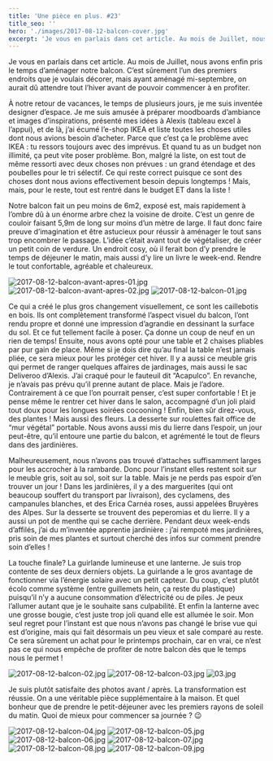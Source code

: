 ```yaml
---
title: 'Une pièce en plus. #23'
title_seo: ''
hero: './images/2017-08-12-balcon-cover.jpg'
excerpt: 'Je vous en parlais dans cet article. Au mois de Juillet, nous avons enfin pris le temps d’aménager notre balcon. C’est sûrement l’un des premiers endroits que je voulais décorer, mais ayant aménagé mi-septembre, on aurait dû attendre tout l’hiver avant de pouvoir commencer à en profiter. À notre retour de vacances, le temps de'
---
```


Je vous en parlais dans cet article. Au mois de Juillet, nous avons enfin pris le temps d’aménager notre balcon. C’est sûrement l’un des premiers endroits que je voulais décorer, mais ayant aménagé mi-septembre, on aurait dû attendre tout l’hiver avant de pouvoir commencer à en profiter.

À notre retour de vacances, le temps de plusieurs jours, je me suis inventée designer d’espace. Je me suis amusée à préparer moodboards d’ambiance et images d’inspirations, présenté mes idées à Alexis (tableau excel à l’appui), et de là, j’ai écumé l’e-shop IKEA et liste toutes les choses utiles dont nous avions besoin d’acheter. Parce que c’est ça le problème avec IKEA : tu ressors toujours avec des imprévus. Et quand tu as un budget non illimité, ça peut vite poser problème. Bon, malgré la liste, on est tout de même ressorti avec deux choses non prévues : un grand étendage et des poubelles pour le tri sélectif. Ce qui reste correct puisque ce sont des choses dont nous avions effectivement besoin depuis longtemps ! Mais, mais, pour le reste, tout est rentré dans le budget ET dans la liste !

Notre balcon fait un peu moins de 6m2, exposé est, mais rapidement à l’ombre dû à un énorme arbre chez la voisine de droite. C’est un genre de couloir faisant 5,9m de long sur moins d’un mètre de large. Il faut donc faire preuve d’imagination et être astucieux pour réussir à aménager le tout sans trop encombrer le passage. L’idée c’était avant tout de végétaliser, de créer un petit coin de verdure. Un endroit cosy, où il ferait bon d’y prendre le temps de déjeuner le matin, mais aussi d’y lire un livre le week-end. Rendre le tout confortable, agréable et chaleureux.

<img alt="2017-08-12-balcon-avant-apres-01.jpg" src="./images/2017-08-12-balcon-avant-apres-01.jpg">
<img alt="2017-08-12-balcon-avant-apres-02.jpg" src="./images/2017-08-12-balcon-avant-apres-02.jpg">
<img alt="2017-08-12-balcon-01.jpg" src="./images/2017-08-12-balcon-01.jpg">

Ce qui a créé le plus gros changement visuellement, ce sont les caillebotis en bois. Ils ont complètement transformé l’aspect visuel du balcon, l’ont rendu propre et donné une impression d’agrandie en dessinant la surface du sol. Et ce fut tellement facile à poser. Ça donne un coup de neuf en un rien de temps! Ensuite, nous avons opté pour une table et 2 chaises pliables par pur gain de place. Même si je dois dire qu’au final la table n’est jamais pliée, ce sera mieux pour les protéger cet hiver. Il y a aussi ce meuble gris qui permet de ranger quelques affaires de jardinages, mais aussi le sac Deliveroo d’Alexis. J’ai craqué pour le fauteuil dit “Acapulco”. En revanche, je n’avais pas prévu qu’il prenne autant de place. Mais je l’adore. Contrairement à ce que l’on pourrait penser, c’est super confortable ! Et je pense même le rentrer cet hiver dans le salon, accompagné d’un joli plaid tout doux pour les longues soirées cocooning ! Enfin, bien sûr direz-vous, des plantes ! Mais aussi des fleurs. La desserte sur roulettes fait office de “mur végétal” portable. Nous avons aussi mis du lierre dans l’espoir, un jour peut-être, qu’il entoure une partie du balcon, et agrémenté le tout de fleurs dans des jardinières.

Malheureusement, nous n’avons pas trouvé d’attaches suffisamment larges pour les accrocher à la rambarde. Donc pour l’instant elles restent soit sur le meuble gris, soit au sol, soit sur la table. Mais je ne perds pas espoir d’en trouver un jour ! Dans les jardinières, il y a des marguerites (qui ont beaucoup souffert du transport par livraison), des cyclamens, des campanules blanches, et des Erica Carnéa roses, aussi appelées Bruyères des Alpes. Sur la desserte se trouvent des peperomias et du lierre. Il y a aussi un pot de menthe qui se cache derrière. Pendant deux week-ends d’affilés, j’ai du m’inventée apprentie jardinière : j’ai rempoté mes jardinières, pris soin de mes plantes et surtout cherché des infos sur comment prendre soin d’elles !

La touche finale? La guirlande lumineuse et une lanterne. Je suis trop contente de ses deux derniers objets. La guirlande a le gros avantage de fonctionner via l’énergie solaire avec un petit capteur. Du coup, c’est plutôt écolo comme système (entre guillemets hein, ça reste du plastique) puisqu’il n’y a aucune consommation d’électricité ou de piles. Je peux l’allumer autant que je le souhaite sans culpabilité. Et enfin la lanterne avec une grosse bougie, c’est juste trop joli quand elle est allumée le soir. Mon seul regret pour l’instant est que nous n’avons pas changé le brise vue qui est d’origine, mais qui fait désormais un peu vieux et sale comparé au reste. Ce sera sûrement un achat pour le printemps prochain, car en vrai, ce n’est pas ce qui nous empêche de profiter de notre balcon dès que le temps nous le permet !

<img alt="2017-08-12-balcon-02.jpg" src="./images/2017-08-12-balcon-02.jpg">
<img alt="2017-08-12-balcon-03.jpg" src="./images/2017-08-12-balcon-03.jpg">
<img alt="03.jpg" src="./images/03.jpg">

Je suis plutôt satisfaite des photos avant / après. La transformation est réussie. On a une véritable pièce supplémentaire à la maison. Et quel bonheur que de prendre le petit-déjeuner avec les premiers rayons de soleil du matin. Quoi de mieux pour commencer sa journée ? 😉

<img alt="2017-08-12-balcon-04.jpg" src="./images/2017-08-12-balcon-04.jpg">
<img alt="2017-08-12-balcon-05.jpg" src="./images/2017-08-12-balcon-05.jpg">
<img alt="2017-08-12-balcon-06.jpg" src="./images/2017-08-12-balcon-06.jpg">
<img alt="2017-08-12-balcon-07.jpg" src="./images/2017-08-12-balcon-07.jpg">
<img alt="2017-08-12-balcon-08.jpg" src="./images/2017-08-12-balcon-08.jpg">
<img alt="2017-08-12-balcon-09.jpg" src="./images/2017-08-12-balcon-09.jpg">
